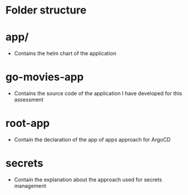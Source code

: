 # Folder structure

# app/
 - Contains the helm chart of the application
 
 # go-movies-app
 - Contains the source code of the application I have developed for this assessment

# root-app
- Contain the declaration of the app of apps approach for ArgoCD

# secrets
- Contain the explanation about the approach used for secrets management

